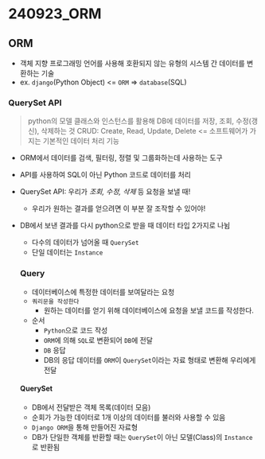 # 240923_ORM

## ORM
- 객체 지향 프로그래밍 언어를 사용해 호환되지 않는 유형의 시스템 간 데이터를 변환하는 기술
- ex. `django`(Python Object) <= `ORM` => `database`(SQL)

### QuerySet API
> python의 모델 클래스와 인스턴스를 활용해 DB에 데이터를 저장, 조회, 수정(갱신), 삭제하는 것
> CRUD: Create, Read, Update, Delete <= 소프트웨어가 가지는 기본적인 데이터 처리 기능

- ORM에서 데이터를 검색, 필터링, 정렬 및 그룹화하는데 사용하는 도구
- API를 사용하여 SQL이 아닌 Python 코드로 데이터를 처리
- QuerySet API: 우리가 *조회, 수정, 삭제* 등 요청을 보낼 때!
  - 우리가 원하는 결과를 얻으려면 이 부분 잘 조작할 수 있어야!
- DB에서 보낸 결과를 다시 python으로 받을 때 데이터 타입 2가지로 나뉨
  - 다수의 데이터가 넘어올 때 `QuerySet`
  - 단일 데이터는 `Instance`

  ### Query
  - 데이터베이스에 특정한 데이터를 보여달라는 요청
  - `쿼리문을 작성한다`
    - 원하는 데이터를 얻기 위해 데이터베이스에 요청을 보낼 코드를 작성한다.
  - 순서
    - `Python`으로 코드 작성
    - `ORM`에 의해 `SQL`로 변환되어 `DB`에 전달
    - `DB` 응답
    - DB의 응답 데이터를 `ORM`이 `QuerySet`이라는 자료 형태로 변환해 우리에게 전달
  
  #### QuerySet
  - DB에서 전달받은 객체 목록(데이터 모음)
  - 순회가 가능한 데이터로 1개 이상의 데이터를 불러와 사용할 수 있음
  - `Django ORM`을 통해 만들어진 자료형
  - DB가 단일한 객체를 반환할 때는 `QuerySet`이 아닌 모델(Class)의 `Instance`로 반환됨